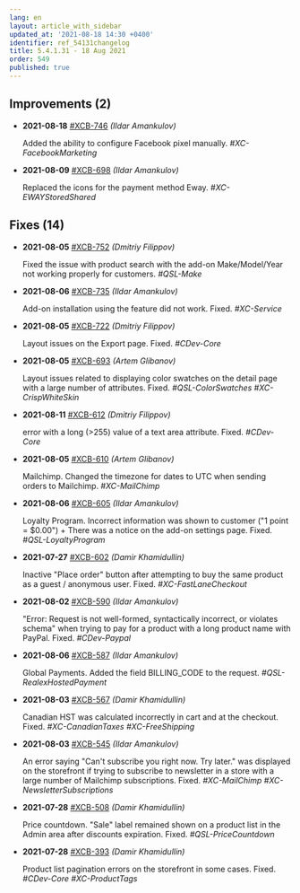 ```yaml
---
lang: en
layout: article_with_sidebar
updated_at: '2021-08-18 14:30 +0400'
identifier: ref_54131changelog
title: 5.4.1.31 - 18 Aug 2021
order: 549
published: true
---
```

## Improvements (2)
* **2021-08-18** [#XCB-746](https://sellerlabs.atlassian.net/browse/XCB-746) _(Ildar Amankulov)_

  Added the ability to configure Facebook pixel manually. _#XC-FacebookMarketing_

* **2021-08-09** [#XCB-698](https://sellerlabs.atlassian.net/browse/XCB-698) _(Ildar Amankulov)_

  Replaced the icons for the payment method Eway. _#XC-EWAYStoredShared_


## Fixes (14)
* **2021-08-05** [#XCB-752](https://sellerlabs.atlassian.net/browse/XCB-752) _(Dmitriy Filippov)_

  Fixed the issue with product search with the add-on Make/Model/Year not working properly for customers. _#QSL-Make_

* **2021-08-06** [#XCB-735](https://sellerlabs.atlassian.net/browse/XCB-735) _(Ildar Amankulov)_

  Add-on installation using the <Upload addon> feature did not work. Fixed. _#XC-Service_

* **2021-08-05** [#XCB-722](https://sellerlabs.atlassian.net/browse/XCB-722) _(Dmitriy Filippov)_

  Layout issues on the Export page. Fixed. _#CDev-Core_

* **2021-08-05** [#XCB-693](https://sellerlabs.atlassian.net/browse/XCB-693) _(Artem Glibanov)_

  Layout issues related to displaying color swatches on the detail page with a large number of attributes. Fixed. _#QSL-ColorSwatches #XC-CrispWhiteSkin_

* **2021-08-11** [#XCB-612](https://sellerlabs.atlassian.net/browse/XCB-612) _(Dmitriy Filippov)_

  <Add to cart> error with a long (>255) value of a text area attribute. Fixed. _#CDev-Core_

* **2021-08-05** [#XCB-610](https://sellerlabs.atlassian.net/browse/XCB-610) _(Artem Glibanov)_

  Mailchimp. Changed the timezone for dates to UTC when sending orders to Mailchimp. _#XC-MailChimp_

* **2021-08-06** [#XCB-605](https://sellerlabs.atlassian.net/browse/XCB-605) _(Ildar Amankulov)_

  Loyalty Program. Incorrect information was shown to customer ("1 point = $0.00") + There was a notice on the add-on settings page. Fixed. _#QSL-LoyaltyProgram_

* **2021-07-27** [#XCB-602](https://sellerlabs.atlassian.net/browse/XCB-602) _(Damir Khamidullin)_

  Inactive "Place order" button after attempting to buy the same product as a guest / anonymous user. Fixed. _#XC-FastLaneCheckout_

* **2021-08-02** [#XCB-590](https://sellerlabs.atlassian.net/browse/XCB-590) _(Ildar Amankulov)_

  "Error: Request is not well-formed, syntactically incorrect, or violates schema" when trying to pay for a product with a long product name with PayPal. Fixed. _#CDev-Paypal_

* **2021-08-06** [#XCB-587](https://sellerlabs.atlassian.net/browse/XCB-587) _(Ildar Amankulov)_

  Global Payments. Added the field BILLING_CODE to the request. _#QSL-RealexHostedPayment_

* **2021-08-03** [#XCB-567](https://sellerlabs.atlassian.net/browse/XCB-567) _(Damir Khamidullin)_

  Canadian HST was calculated incorrectly in cart and at the checkout. Fixed. _#XC-CanadianTaxes #XC-FreeShipping_

* **2021-08-03** [#XCB-545](https://sellerlabs.atlassian.net/browse/XCB-545) _(Ildar Amankulov)_

  An error saying "Can't subscribe you right now. Try later." was displayed on the storefront if trying to subscribe to newsletter in a store with a large number of Mailchimp subscriptions. Fixed. _#XC-MailChimp #XC-NewsletterSubscriptions_

* **2021-07-28** [#XCB-508](https://sellerlabs.atlassian.net/browse/XCB-508) _(Damir Khamidullin)_

  Price countdown. "Sale" label remained shown on a product list in the Admin area after discounts expiration. Fixed. _#QSL-PriceCountdown_

* **2021-07-28** [#XCB-393](https://sellerlabs.atlassian.net/browse/XCB-393) _(Damir Khamidullin)_

  Product list pagination errors on the storefront in some cases. Fixed. _#CDev-Core #XC-ProductTags_
